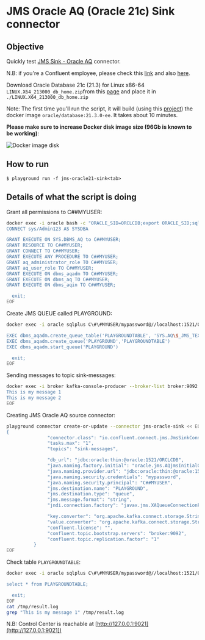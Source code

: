 # JMS Oracle AQ (Oracle 21c) Sink connector

## Objective

Quickly test [JMS Sink - Oracle AQ](https://docs.confluent.io/current/connect/kafka-connect-jms/sink/index.html) connector.

N.B: if you're a Confluent employee, please check this [link](https://confluent.slack.com/archives/C0116NM415F/p1636391410032900) and also [here](https://confluent.slack.com/archives/C0116NM415F/p1636389483030900).

Download Oracle Database 21c (21.3) for Linux x86-64 `LINUX.X64_213000_db_home.zip`from this [page](https://www.oracle.com/database/technologies/oracle21c-linux-downloads.html) and place it in `./LINUX.X64_213000_db_home.zip`


Note: The first time you'll run the script, it will build (using this [project](https://github.com/oracle/docker-images/blob/master/OracleDatabase/SingleInstance/README.md)) the docker image `oracle/database:21.3.0-ee`. It takes about 10 minutes.

**Please make sure to increase Docker disk image size (96Gb is known to be working)**:

![Docker image disk](Screenshot1.png)


## How to run

```
$ playground run -f jms-oracle21-sink<tab>
```

## Details of what the script is doing


Grant all permissions to C##MYUSER:

```bash
docker exec -i oracle bash -c "ORACLE_SID=ORCLCDB;export ORACLE_SID;sqlplus /nolog" << EOF
CONNECT sys/Admin123 AS SYSDBA

GRANT EXECUTE ON SYS.DBMS_AQ to C##MYUSER;
GRANT RESOURCE TO C##MYUSER;
GRANT CONNECT TO C##MYUSER;
GRANT EXECUTE ANY PROCEDURE TO C##MYUSER;
GRANT aq_administrator_role TO C##MYUSER;
GRANT aq_user_role TO C##MYUSER;
GRANT EXECUTE ON dbms_aqadm TO C##MYUSER;
GRANT EXECUTE ON dbms_aq TO C##MYUSER;
GRANT EXECUTE ON dbms_aqin TO C##MYUSER;

  exit;
EOF
```

Create JMS QUEUE called PLAYGROUND:

```bash
docker exec -i oracle sqlplus C\#\#MYUSER/mypassword@//localhost:1521/ORCLCDB << EOF

EXEC dbms_aqadm.create_queue_table('PLAYGROUNDTABLE', 'SYS.AQ\$_JMS_TEXT_MESSAGE')
EXEC dbms_aqadm.create_queue('PLAYGROUND','PLAYGROUNDTABLE')
EXEC dbms_aqadm.start_queue('PLAYGROUND')

  exit;
EOF
```

Sending messages to topic sink-messages:

```bash
docker exec -i broker kafka-console-producer --broker-list broker:9092 --topic sink-messages << EOF
This is my message 1
This is my message 2
EOF
```

Creating JMS Oracle AQ source connector:

```bash
playground connector create-or-update --connector jms-oracle-sink << EOF
{
               "connector.class": "io.confluent.connect.jms.JmsSinkConnector",
               "tasks.max": "1",
               "topics": "sink-messages",

               "db_url": "jdbc:oracle:thin:@oracle:1521/ORCLCDB",
               "java.naming.factory.initial": "oracle.jms.AQjmsInitialContextFactory",
               "java.naming.provider.url": "jdbc:oracle:thin:@oracle:1521/ORCLCDB",
               "java.naming.security.credentials": "mypassword",
               "java.naming.security.principal": "C##MYUSER",
               "jms.destination.name": "PLAYGROUND",
               "jms.destination.type": "queue",
               "jms.message.format": "string",
               "jndi.connection.factory": "javax.jms.XAQueueConnectionFactory",

               "key.converter": "org.apache.kafka.connect.storage.StringConverter",
               "value.converter": "org.apache.kafka.connect.storage.StringConverter",
               "confluent.license": "",
               "confluent.topic.bootstrap.servers": "broker:9092",
               "confluent.topic.replication.factor": "1"
          }
EOF

```

Check table `PLAYGROUNDTABLE`:

```bash
docker exec -i oracle sqlplus C\#\#MYUSER/mypassword@//localhost:1521/ORCLCDB > /tmp/result.log  2>&1 <<-EOF

select * from PLAYGROUNDTABLE;

  exit;
EOF
cat /tmp/result.log
grep "This is my message 1" /tmp/result.log
```


N.B: Control Center is reachable at [http://127.0.0.1:9021](http://127.0.0.1:9021])
